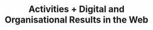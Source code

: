 ---
layout: page
title: Activities + Digital and Organisational Results in the Web
permalink: /activities/
nav: false
horizontal: false
---